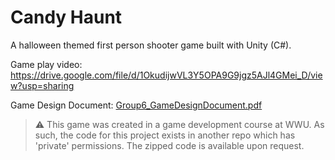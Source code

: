 # Candy Haunt

A halloween themed first person shooter game built with Unity (C#).

Game play video: https://drive.google.com/file/d/1OkudijwVL3Y5OPA9G9jgz5AJl4GMei_D/view?usp=sharing

Game Design Document: [Group6_GameDesignDocument.pdf](https://github.com/ijr12345/Candy-Haunt/files/15326726/Group6_GameDesignDocument.pdf)

> :warning: This game was created in a game development course at WWU. As such, the code for this project exists in another repo which has 'private' permissions. The zipped code is available upon request.
